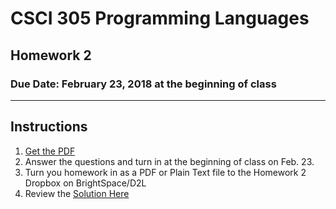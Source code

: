 # CSCI 305 Programming Languages

## Homework 2

### Due Date: February 23, 2018 at the beginning of class

---

## Instructions

1. [Get the PDF](https://raw.githubusercontent.com/CSCI305/csci305-homework/master/hw2.pdf)
2. Answer the questions and turn in at the beginning of class on Feb. 23.
3. Turn you homework in as a PDF or Plain Text file to the Homework 2 Dropbox on BrightSpace/D2L
4. Review the [Solution Here](hw1_solutions.html)
